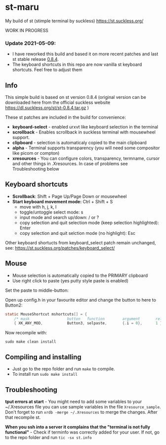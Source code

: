 # st-maru
My build of st (stimple terminal by suckless)
https://st.suckless.org/


WORK IN PROGRESS
### Update 2021-05-09:
- I have reworked this build and based it on more recent patches and last st stable release [0.8.4](https://dl.suckless.org/st/st-0.8.4.tar.gz).
- The keyboard shortcuts in this repo are now vanilla st keyboard shortcuts. Feel free to adjust them


## Info
This simple build is based on st version 0.8.4 (original version can be downloaded here from the official suckless website https://dl.suckless.org/st/st-0.8.4.tar.gz )

These st patches are included in the build for convenience:

- **keyboard-select** - enabled urxvt like keyboard selection in the terminal
- **scrollback** - Enables scrollback in suckless terminal with mousewheel support.
- **clipboard** - selection is automaticaly copied to the main clipboard
- **alpha** - Terminal supports transparency (you will need some compositor like picom or compton)
- **xresources** - You can configure colors, transparency, termname, cursor and other things in .Xresources. In case of problems see Troubleshooting below


## Keyboard shortcuts
* **Scrollback**: Shift + Page Up/Page Down  or mousewheel
* **Start keyboard movement mode:** Ctrl + Shift + S
	* move with h, j, k, l
	* toggle/untoggle select mode: s
	* input mode and search up/down: / or ?
	* copy selection and quit selection mode (keep selection highlighted): Enter
	* copy selection and quit selction mode (no highlight): Esc

Other keyboard shortucts from keyboard_select patch remain unchanged, see:
https://st.suckless.org/patches/keyboard_select/

## Mouse
- Mouse selection is automatically copied to the PRIMARY clipboard
- Use right click to paste (yes putty style paste is enabled)

Set the paste to middle-button:

Open up config.h in your favourite editor and change the button to here to Button2:
```c
static MouseShortcut mshortcuts[] = {
	/* mask                 button   function        argument       release */
	{ XK_ANY_MOD,           Button3, selpaste,       {.i = 0},      1 },

```
Now recompile with:
```
sudo make clean install
```

## Compiling and installing
- Just go to the repo folder and run `make` to compile.
- To install run `sudo make install`


## Troubleshooting
**tput errors at start** -  You might need to add some variables to your ~/.Xresources file you can use sample variables in the file `Xresource_sample`. Don't forget to run `xrdb -merge ~/.Xresources` to merge the changes. After that recompile st.

**When you ssh into a server it complains that the "terminal is not fully functional"** - Check if terminfo was correctly added for your user. If not, go to the repo folder and run `tic -sx st.info`
